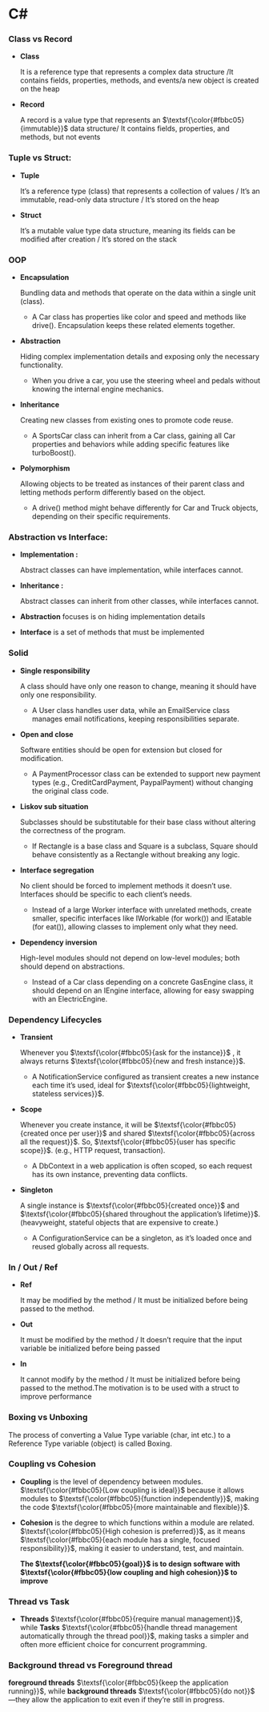 # C# 

### Class vs Record

- **Class** 

    It is a reference type that represents a complex data structure /It contains fields, properties, methods, and events/a new object is created on the heap

- **Record**

    A record is a value type that represents an $\textsf{\color{#fbbc05}{immutable}}$ data structure/ It contains fields, properties, and methods, but not events

### Tuple vs Struct:

- **Tuple**

    It’s a reference type (class) that represents a collection of values / It’s an immutable, read-only data structure / It’s stored on the heap

- **Struct**

    It’s a mutable value type data structure, meaning its fields can be modified after creation / It’s stored on the stack

### OOP

- **Encapsulation**

    Bundling data and methods that operate on the data within a single unit (class).

    - A Car class has properties like color and speed and methods like drive(). Encapsulation keeps these related elements together.

- **Abstraction**

    Hiding complex implementation details and exposing only the necessary functionality.

    - When you drive a car, you use the steering wheel and pedals without knowing the internal engine mechanics.

- **Inheritance**

    Creating new classes from existing ones to promote code reuse. 

    - A SportsCar class can inherit from a Car class, gaining all Car properties and behaviors while adding specific features like turboBoost().

- **Polymorphism**

    Allowing objects to be treated as instances of their parent class and letting methods perform differently based on the object.

    - A drive() method might behave differently for Car and Truck objects, depending on their specific requirements.

### Abstraction vs Interface: 

- **Implementation :**

    Abstract classes can have implementation, while interfaces cannot.

- **Inheritance :**

    Abstract classes can inherit from other classes, while interfaces cannot.

- **Abstraction** focuses is on hiding implementation details

- **Interface** is a set of methods that must be implemented


### Solid

- **Single responsibility**
    
     A class should have only one reason to change, meaning it should have only one responsibility.

    - A User class handles user data, while an EmailService class manages email notifications, keeping responsibilities separate.

- **Open and close**
    
     Software entities should be open for extension but closed for modification.

    - A PaymentProcessor class can be extended to support new payment types (e.g., CreditCardPayment, PaypalPayment) without changing the original class code.


- **Liskov sub situation**
    
     Subclasses should be substitutable for their base class without altering the correctness of the program.

    - If Rectangle is a base class and Square is a subclass, Square should behave consistently as a Rectangle without breaking any logic.

- **Interface segregation**
    
     No client should be forced to implement methods it doesn’t use. Interfaces should be specific to each client’s needs.

    - Instead of a large Worker interface with unrelated methods, create smaller, specific interfaces like IWorkable (for work()) and IEatable (for eat()), allowing classes to implement only what they need.

- **Dependency inversion**
    
     High-level modules should not depend on low-level modules; both should depend on abstractions. 

    - Instead of a Car class depending on a concrete GasEngine class, it should depend on an IEngine interface, allowing for easy swapping with an ElectricEngine.

### Dependency Lifecycles

- **Transient**
    
     Whenever you $\textsf{\color{#fbbc05}{ask for the instance}}$ , it always returns $\textsf{\color{#fbbc05}{new and fresh instance}}$.

    - A NotificationService configured as transient creates a new instance each time it’s used, ideal for $\textsf{\color{#fbbc05}{lightweight, stateless services}}$.

- **Scope**
    
     Whenever you create instance, it will be $\textsf{\color{#fbbc05}{created once per user}}$ and shared $\textsf{\color{#fbbc05}{across all the request}}$. So, $\textsf{\color{#fbbc05}{user has specific scope}}$. (e.g., HTTP request, transaction).

    - A DbContext in a web application is often scoped, so each request has its own instance, preventing data conflicts.


- **Singleton** 
    
     A single instance is $\textsf{\color{#fbbc05}{created once}}$ and $\textsf{\color{#fbbc05}{shared throughout the application’s lifetime}}$. (heavyweight, stateful objects that are expensive to create.)

    - A ConfigurationService can be a singleton, as it’s loaded once and reused globally across all requests.

### In / Out / Ref

- **Ref**
    
    It may be modified by the method / It must be initialized before being passed to the method.

- **Out**
    
    It must be modified by the method / It doesn’t require that the input variable be initialized before being passed

- **In**

    It cannot modify by the method / It must be initialized before being passed to the method.The motivation is to be used with a struct to improve performance


### Boxing vs Unboxing 

The process of converting a Value Type variable (char, int etc.) to a Reference Type variable (object) is called Boxing.

### Coupling vs Cohesion 

- **Coupling** is the level of dependency between modules. $\textsf{\color{#fbbc05}{Low coupling is ideal}}$ because it allows modules to $\textsf{\color{#fbbc05}{function independently}}$, making the code $\textsf{\color{#fbbc05}{more maintainable and flexible}}$.

- **Cohesion** is the degree to which functions within a module are related. $\textsf{\color{#fbbc05}{High cohesion is preferred}}$, as it means $\textsf{\color{#fbbc05}{each module has a single, focused responsibility}}$, making it easier to understand, test, and maintain.


    **The $\textsf{\color{#fbbc05}{goal}}$ is to design software with $\textsf{\color{#fbbc05}{low coupling and high cohesion}}$ to improve**

### Thread vs Task

- **Threads** $\textsf{\color{#fbbc05}{require manual management}}$, while **Tasks** $\textsf{\color{#fbbc05}{handle thread management automatically through the thread pool}}$, making tasks a simpler and often more efficient choice for concurrent programming.

### Background thread vs Foreground thread

**foreground threads** $\textsf{\color{#fbbc05}{keep the application running}}$, while **background threads** $\textsf{\color{#fbbc05}{do not}}$—they allow the application to exit even if they’re still in progress.

